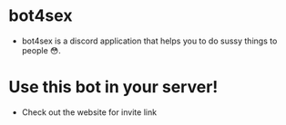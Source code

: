 # bot4sex

- bot4sex is a discord application that helps you to do sussy things to people 😳.

# Use this bot in your server!
- Check out the website for invite link
